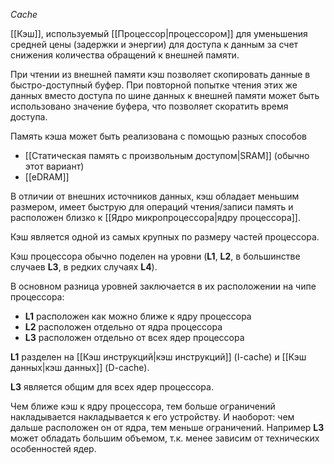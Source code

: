 *Cache*

[[Кэш]], используемый [[Процессор|процессором]] для уменьшения средней цены (задержки и энергии) для доступа к данным за счет снижения количества обращений к внешней памяти.

При чтении из внешней памяти кэш позволяет скопировать данные в быстро-доступный буфер. При повторной попытке чтения этих же данных вместо доступа по шине данных к внешней памяти может быть использовано значение буфера, что позволяет скоратить время доступа.

Память кэша может быть реализована с помощью разных способов

- [[Статическая память с произвольным доступом|SRAM]] (обычно этот вариант)
- [[eDRAM]]

В отличии от внешних источников данных, кэш обладает меньшим размером, имеет быструю для операций чтения/записи память и расположен близко к [[Ядро микропроцессора|ядру процессора]].

Кэш является одной из самых крупных по размеру частей процессора. 

Кэш процессора обычно поделен на уровни (**L1**, **L2**, в большинстве случаев **L3**, в редких случаях **L4**). 

В основном разница уровней заключается в их расположении на чипе процессора:

- **L1** расположен как можно ближе к ядру процессора
- **L2** расположен отдельно от ядра процессора
- **L3** расположен отдельно от всех ядер процессора

**L1** разделен на [[Кэш инструкций|кэш инструкций]] (I-cache) и [[Кэш данных|кэш данных]] (D-cache).

**L3** является общим для всех ядер процессора.

Чем ближе кэш к ядру процессора, тем больше ограничений накладывается накладывается к его устройству. И наоборот: чем дальше расположен он от ядра, тем меньше ограничений. Например **L3** может обладать большим объемом, т.к. менее зависим от технических особенностей ядер.

